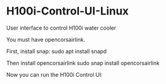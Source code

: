 # H100i-Control-UI-Linux
User interface to control H100i water cooler

You must have opencorsairlink.

First, install snap:
sudo apt install snapd

Then install opencorsairlink
sudo snap install opencorsairlink

Now you can run the H100i Control UI:

